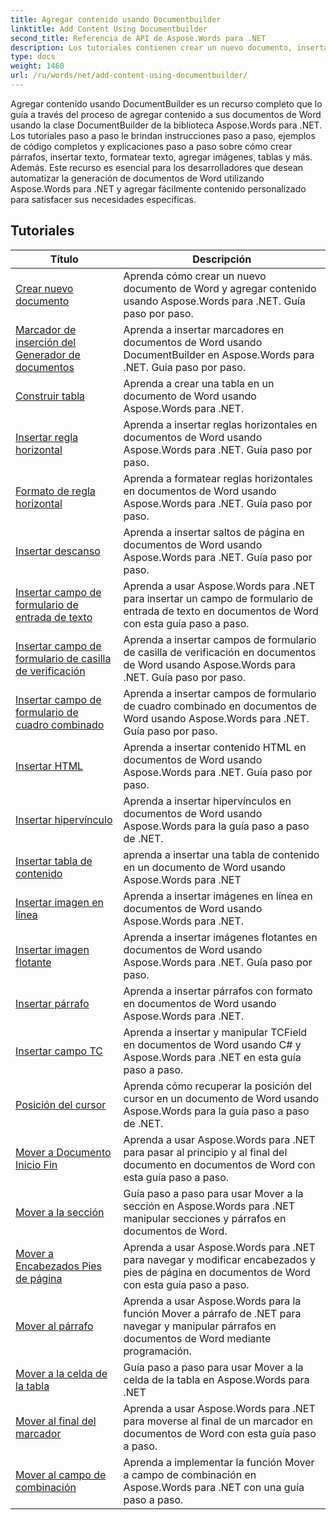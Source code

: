 ```yaml
---
title: Agregar contenido usando Documentbuilder
linktitle: Add Content Using Documentbuilder
second_title: Referencia de API de Aspose.Words para .NET
description: Los tutoriales contienen crear un nuevo documento, insertar un marcador en el generador de documentos, crear una tabla, insertar una regla horizontal, formato de regla horizontal, insertar una ruptura, insertar texto i
type: docs
weight: 1460
url: /ru/words/net/add-content-using-documentbuilder/
---
```


Agregar contenido usando DocumentBuilder es un recurso completo que lo guía a través del proceso de agregar contenido a sus documentos de Word usando la clase DocumentBuilder de la biblioteca Aspose.Words para .NET. Los tutoriales paso a paso le brindan instrucciones paso a paso, ejemplos de código completos y explicaciones paso a paso sobre cómo crear párrafos, insertar texto, formatear texto, agregar imágenes, tablas y más. Además. Este recurso es esencial para los desarrolladores que desean automatizar la generación de documentos de Word utilizando Aspose.Words para .NET y agregar fácilmente contenido personalizado para satisfacer sus necesidades específicas.

 ## Tutoriales
| Título | Descripción |
| --- | --- |
| [Crear nuevo documento](./create-new-document/) | Aprenda cómo crear un nuevo documento de Word y agregar contenido usando Aspose.Words para .NET. Guía paso por paso. |
| [Marcador de inserción del Generador de documentos](./document-builder-insert-bookmark/) | Aprenda a insertar marcadores en documentos de Word usando DocumentBuilder en Aspose.Words para .NET. Guía paso por paso. |
| [Construir tabla](./build-table/) | Aprenda a crear una tabla en un documento de Word usando Aspose.Words para .NET. |
| [Insertar regla horizontal](./insert-horizontal-rule/) | Aprenda a insertar reglas horizontales en documentos de Word usando Aspose.Words para .NET. Guía paso por paso. |
| [Formato de regla horizontal](./horizontal-rule-format/) | Aprenda a formatear reglas horizontales en documentos de Word usando Aspose.Words para .NET. Guía paso por paso. |
| [Insertar descanso](./insert-break/) | Aprenda a insertar saltos de página en documentos de Word usando Aspose.Words para .NET. Guía paso por paso. |
| [Insertar campo de formulario de entrada de texto](./insert-text-input-form-field/) | Aprenda a usar Aspose.Words para .NET para insertar un campo de formulario de entrada de texto en documentos de Word con esta guía paso a paso. |
| [Insertar campo de formulario de casilla de verificación](./insert-check-box-form-field/) | Aprenda a insertar campos de formulario de casilla de verificación en documentos de Word usando Aspose.Words para .NET. Guía paso por paso. |
| [Insertar campo de formulario de cuadro combinado](./insert-combo-box-form-field/) | Aprenda a insertar campos de formulario de cuadro combinado en documentos de Word usando Aspose.Words para .NET. Guía paso por paso. |
| [Insertar HTML](./insert-html/) | Aprenda a insertar contenido HTML en documentos de Word usando Aspose.Words para .NET. Guía paso por paso. |
| [Insertar hipervínculo](./insert-hyperlink/) | Aprenda a insertar hipervínculos en documentos de Word usando Aspose.Words para la guía paso a paso de .NET. |
| [Insertar tabla de contenido](./insert-table-of-contents/) | aprenda a insertar una tabla de contenido en un documento de Word usando Aspose.Words para .NET |
| [Insertar imagen en línea](./insert-inline-image/) | Aprenda a insertar imágenes en línea en documentos de Word usando Aspose.Words para .NET. |
| [Insertar imagen flotante](./insert-floating-image/) | Aprenda a insertar imágenes flotantes en documentos de Word usando Aspose.Words para .NET. Guía paso por paso. |
| [Insertar párrafo](./insert-paragraph/) | Aprenda a insertar párrafos con formato en documentos de Word usando Aspose.Words para .NET. |
| [Insertar campo TC](./insert-tcfield/) | Aprenda a insertar y manipular TCField en documentos de Word usando C# y Aspose.Words para .NET en esta guía paso a paso. |
| [Posición del cursor](./cursor-position/) | Aprenda cómo recuperar la posición del cursor en un documento de Word usando Aspose.Words para la guía paso a paso de .NET. |
| [Mover a Documento Inicio Fin](./move-to-document-start-end/) | Aprenda a usar Aspose.Words para .NET para pasar al principio y al final del documento en documentos de Word con esta guía paso a paso.|
| [Mover a la sección](./move-to-section/) | Guía paso a paso para usar Mover a la sección en Aspose.Words para .NET manipular secciones y párrafos en documentos de Word. |
| [Mover a Encabezados Pies de página](./move-to-headers-footers/) | Aprenda a usar Aspose.Words para .NET para navegar y modificar encabezados y pies de página en documentos de Word con esta guía paso a paso. |
| [Mover al párrafo](./move-to-paragraph/) | Aprenda a usar Aspose.Words para la función Mover a párrafo de .NET para navegar y manipular párrafos en documentos de Word mediante programación. |
| [Mover a la celda de la tabla](./move-to-table-cell/) | Guía paso a paso para usar Mover a la celda de la tabla en Aspose.Words para .NET |
| [Mover al final del marcador](./move-to-bookmark-end/) | Aprenda a usar Aspose.Words para .NET para moverse al final de un marcador en documentos de Word con esta guía paso a paso. |
| [Mover al campo de combinación](./move-to-merge-field/) | Aprenda a implementar la función Mover a campo de combinación en Aspose.Words para .NET con una guía paso a paso. |